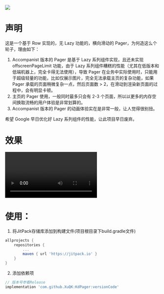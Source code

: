 [![](https://jitpack.io/v/XuQK/KdPager.svg)](https://jitpack.io/#XuQK/KdPager)

# 声明

这是一个基于 Row 实现的，无 Lazy 功能的，横向滑动的 Pager，为何造这么个轮子，理由如下：

1. Accompanist 版本的 Pager 是基于 Lazy 系列组件实现，且还未实现 offscreenPageLimit 功能，由于 Lazy 系列组件糟糕的性能（尤其在低版本和低端机器上，完全卡得无法使用），导致 Pager 在业务中实际使用时，只能用于超级轻量的功能，比如仅展示图片，完全无法承载主页的复杂功能，如果 Pager 承载的页面稍微复杂一点，然后页面数 > 2，在滑动到渲染新页面的过程中，会有明显卡顿。
2. 主页的 Pager 使用，一般同时最多只会有 2-3 个页面，所以以更多的内存空间换取流畅的用户体验是非常划算的。
3. Accompanist 版本的 Pager 的动画体验实在是非常一般，让人觉得很别扭。

希望 Google 早日优化好 Lazy 系列组件的性能，让此项目早日废弃。

# 效果

![](demo.mp4)

# 使用：

1. 将JitPack存储库添加到构建文件(项目根目录下build.gradle文件)

```groovy
allprojects {
    repositories {
        ...
        maven { url 'https://jitpack.io' }
    }
}
```

2. 添加依赖项

```groovy
// 版本号参看Release
implementation 'com.github.XuQK:KdPager:versionCode'
```
